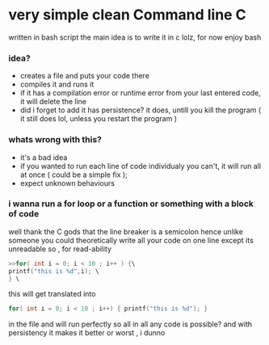 # very simple clean Command line C

written in bash script
the main idea is to write it in c lolz, for now enjoy bash

### idea?

- creates a file and puts your code there
- compiles it and runs it
- if it has a compilation error or runtime error from your last entered code, it will delete the line
- did i forget to add it has persistence? it does, untill you kill the program ( it still does lol, unless you restart the program )

### whats wrong with this?

- it's a bad idea
- if you wanted to run each line of code individualy you can't, it will run all at once ( could be a simple fix );
- expect unknown behaviours

### i wanna run a for loop or a function or something with a block of code

well thank the C gods that the line breaker is a semicolon hence unlike someone you could theoretically write all your code on one line
except its unreadable so , for read-ability

```c
>>for( int i = 0; i < 10 ; i++ ) {\
printf("this is %d",i); \
} \
```

this will get translated into

```c
for( int i = 0; i < 10 ; i++) { printf("this is %d"); }
```

in the file and will run perfectly so all in all any code is possible?
and with persistency it makes it better or worst , i dunno
